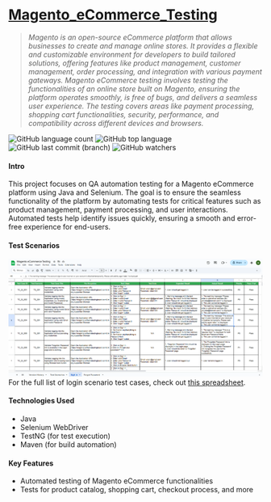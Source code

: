 # [Magento_eCommerce_Testing](https://magento.softwaretestingboard.com/)

>_Magento is an open-source eCommerce platform that allows businesses to create and manage online stores. It provides a flexible and customizable environment for developers to build tailored solutions, offering features like product management, customer management, order processing, and integration with various payment gateways. Magento eCommerce testing involves testing the functionalities of an online store built on Magento, ensuring the platform operates smoothly, is free of bugs, and delivers a seamless user experience. The testing covers areas like payment processing, shopping cart functionalities, security, performance, and compatibility across different devices and browsers._

![GitHub language count](https://img.shields.io/github/languages/count/Hominiee/Magento-eCommerce-Testing) ![GitHub top language](https://img.shields.io/github/languages/top/Hominiee/Magento-eCommerce-Testing) ![GitHub last commit (branch)](https://img.shields.io/github/last-commit/Hominiee/Magento-eCommerce-Testing/main) ![GitHub watchers](https://img.shields.io/github/watchers/Hominiee/Magento-eCommerce-Testing) 


#### Intro

This project focuses on QA automation testing for a Magento eCommerce platform using Java and Selenium. The goal is to ensure the seamless functionality of the platform by automating tests for critical features such as product management, payment processing, and user interactions. Automated tests help identify issues quickly, ensuring a smooth and error-free experience for end-users.

####  Test Scenarios
![Test Scenarios](https://github.com/Hominiee/Magento-eCommerce-Testing/blob/main/static_content/LogIn_Test_Cases.png?raw=true)
For the full list of login scenario test cases, check out [this spreadsheet](https://docs.google.com/spreadsheets/d/1xnTce6cDQ7RTR_20r0-dJK2ozWLpm599iEj1UNr57Kg/edit?gid=1896085646#gid=1896085646).

#### Technologies Used
* Java
* Selenium WebDriver
* TestNG (for test execution)
* Maven (for build automation)

#### Key Features

* Automated testing of Magento eCommerce functionalities
* Tests for product catalog, shopping cart, checkout process, and more